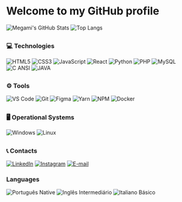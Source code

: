 # Welcome to my GitHub profile 

![Megami's GitHub Stats](https://github-readme-stats.vercel.app/api?username=DetrosL&show_icons=true&show=prs_merged_percentage&hide=issues,prs&theme=transparent)
![Top Langs](https://github-readme-stats.vercel.app/api/top-langs/?username=DetrosL&layout=compact&show=icons=true&theme=transparent)
<!--<img src="https://tryhackme-badges.s3.amazonaws.com/Megami.Ay.png" alt="TryHackMe">-->

##

### 💻 Technologies

![HTML5](https://img.shields.io/badge/HTML5-E34F26?style=for-the-badge&logo=html5&logoColor=white) 
![CSS3](https://img.shields.io/badge/CSS3-1572B6?style=for-the-badge&logo=css3&logoColor=white) 
![JavaScript](https://img.shields.io/badge/JavaScript-F7DF1E?style=for-the-badge&logo=javascript&logoColor=black) 
![React](https://img.shields.io/badge/React-61DAFB?style=for-the-badge&logo=react&logoColor=black)
![Python](https://img.shields.io/badge/Python-3776AB?style=for-the-badge&logo=python&logoColor=white) 
![PHP](https://img.shields.io/badge/PHP-777BB4?style=for-the-badge&logo=php&logoColor=white) 
![MySQL](https://img.shields.io/badge/MySQL-4479A1?style=for-the-badge&logo=mysql&logoColor=white) 
![C ANSI](https://img.shields.io/badge/C-00599C?style=for-the-badge&logo=c&logoColor=white)
![JAVA](https://img.shields.io/badge/Java-ED8B00?style=for-the-badge&logo=openjdk&logoColor=white)  

##

### ⚙️ Tools
![VS Code](https://img.shields.io/badge/VS%20Code-007ACC?style=for-the-badge&logo=vscode&logoColor=white)
![Git](https://img.shields.io/badge/Git-F54D27?style=for-the-badge&logo=git&logoColor=white) 
![Figma](https://img.shields.io/badge/Figma-A259FF?style=for-the-badge&logo=figma&logoColor=white) 
![Yarn](https://img.shields.io/badge/Yarn-2578FF?style=for-the-badge&logo=yarn&logoColor=white) 
![NPM](https://img.shields.io/badge/NPM-EA4335?style=for-the-badge&logo=npm&logoColor=white) 
![Docker](https://img.shields.io/badge/Docker-2578FF?style=for-the-badge&logo=docker&logoColor=white)

##

### 🖥️ Operational Systems

![Windows](https://img.shields.io/badge/Windows-0078D6?style=for-the-badge&logo=windows&logoColor=white)
![Linux](https://img.shields.io/badge/Linux-FCC624?style=for-the-badge&logo=linux&logoColor=black)

##

### 📞 Contacts

[![LinkedIn](https://img.shields.io/badge/-LinkedIn-blue?style=flat&logo=Linkedin&logoColor=white)](https://www.linkedin.com/in/laiz-detros-93b95b236/)
[![Instagram](https://img.shields.io/badge/-Instagram-E4405F?style=flat&logo=instagram&logoColor=white)](https://www.instagram.com/laizdetros/)
[![E-mail](https://img.shields.io/badge/-Email-c14438?style=flat&logo=Gmail&logoColor=white)](mailto:laizbdetros@gmail.com)

### Languages

![Português Native](https://img.shields.io/badge/Portuguese-Native-brightgreen)
![Inglês Intermediário](https://img.shields.io/badge/English-intermediary-blue)
![Italiano Básico](https://img.shields.io/badge/Italian-Basic-yellow)
